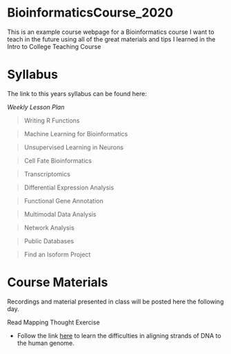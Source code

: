 # **BioinformaticsCourse_2020**

This is an example course webpage for a Bioinformatics course I want to teach in the future using all of the great materials and tips I learned in the Intro to College Teaching Course

# Syllabus

The link to this years syllabus can be found here:

 *Weekly Lesson Plan*

> Writing R Functions

> Machine Learning for Bioinformatics

> Unsupervised Learning in Neurons

> Cell Fate Bioinformatics

> Transcriptomics

> Differential Expression Analysis

> Functional Gene Annotation

> Multimodal Data Analysis

> Network Analysis

> Public Databases

> Find an Isoform Project

# Course Materials

Recordings and material presented in class will be posted here the following day.

Read Mapping Thought Exercise
  - Follow the link [here](https://www.genecards.org/cgi-bin/carddisp.pl?gene=RN7SK) to learn the difficulties in aligning strands of DNA to the human genome.
